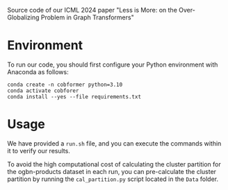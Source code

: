 Source code of our ICML 2024 paper "Less is More: on the Over-Globalizing Problem in Graph Transformers"

# Environment

To run our code, you should first configure your Python environment with Anaconda as follows:

```shell
conda create -n cobformer python=3.10
conda activate cobforer
conda install --yes --file requirements.txt
```

# Usage

We have provided a `run.sh` file, and you can execute the commands within it to verify our results.

To avoid the high computational cost of calculating the cluster partition for the ogbn-products dataset in each run, you can pre-calculate the cluster partition by running the `cal_partition.py` script located in the `Data` folder.